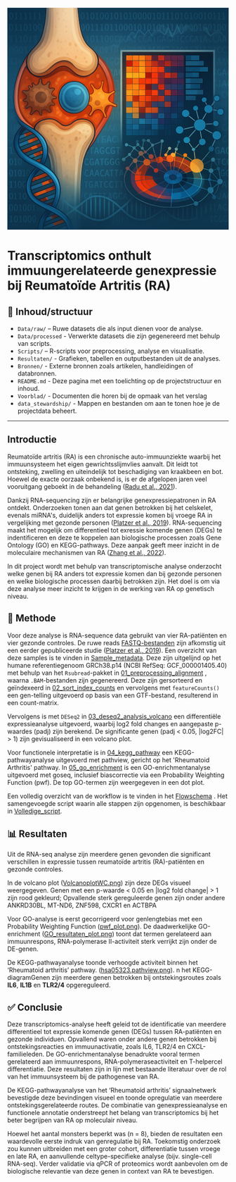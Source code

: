 <p align="center">
  <img src="Voorblad/Reuma_voorblad.png" alt="Voorblad" width="600"/>
</p>

# Transcriptomics onthult immuungerelateerde genexpressie bij Reumatoïde Artritis (RA)

## 📁 Inhoud/structuur

- `Data/raw/` – Ruwe datasets die als input dienen voor de analyse. 
- `Data/processed` - Verwerkte datasets die zijn gegenereerd met behulp van scripts.
- `Scripts/` – R-scripts voor preprocessing, analyse en visualisatie.
- `Resultaten/` - Grafieken, tabellen en outputbestanden uit de analyses.
- `Bronnen/` - Externe bronnen zoals artikelen, handleidingen of databronnen. 
- `README.md` - Deze pagina met een toelichting op de projectstructuur en inhoud.
- `Voorblad/` - Documenten die horen bij de opmaak van het verslag
- `data_stewardship/` - Mappen en bestanden om aan te tonen hoe je de projectdata beheert.

---
## Introductie 

Reumatoïde artritis (RA) is een chronische auto-immuunziekte waarbij het immuunsysteem het eigen gewrichtsslijmvlies aanvalt. Dit leidt tot ontsteking, zwelling en uiteindelijk tot beschadiging van kraakbeen en bot. Hoewel de exacte oorzaak onbekend is, is er de afgelopen jaren veel vooruitgang geboekt in de behandeling ([Radu et al., 2021](Bronnen/Radu_2021_RA_management.pdf)).

Dankzij RNA-sequencing zijn er belangrijke genexpressiepatronen in RA ontdekt. Onderzoeken tonen aan dat genen betrokken bij het celskelet, evenals miRNA's, duidelijk anders tot expressie komen bij vroege RA in vergelijking met gezonde personen ([Platzer et al., 2019](Bronnen/Platzer_2019_RA_gene_expression.pdf)). RNA-sequencing maakt het mogelijk om differentieel tot exressie komende genen (DEGs) te indentificeren en deze te koppelen aan biologische processen zoals Gene Ontology (GO) en KEGG-pathways. Deze aanpak geeft meer inzicht in de moleculaire mechanismen van RA ([Zhang et al., 2022](Bronnen/Zhang_2022_RNA_sequencing.pdf)).

In dit project wordt met behulp van transcriptomische analyse onderzocht welke genen bij RA anders tot expressie komen dan bij gezonde personen en welke biologische processen daarbij betrokken zijn. Het doel is om via deze analyse meer inzicht te krijgen in de werking van RA op genetisch niveau.


## 🔬 Methode

Voor deze analyse is RNA-sequence data gebruikt van vier RA-patiënten en vier gezonde controles. De ruwe reads [FASTQ-bestanden](Data/Raw) zijn afkomstig uit een eerder gepubliceerde studie ([Platzer et al., 2019](Bronnen/Platzer_2019_RA_gene_expression.pdf)). Een overzicht van deze samples is te vinden in [Sample_metadata](Data/Raw/sample_metadata_table_RA.png). Deze zijn uitgelijnd op het humane referentiegenoom GRCh38.p14 (NCBI RefSeq: GCF_000001405.40) met behulp van het `Rsubread`-pakket in  [01_preprocessing_alignment](Scripts/01_preprocessing_alignment.R) , waarna `.BAM`-bestanden zijn gegenereerd. Deze zijn gersorteerd en geïndexeerd in [02_sort_index_counts](Scripts/02_sort_index_counts.R) en vervolgens met `featureCounts()`  een gen-telling uitgevoerd op basis van een GTF-bestand, resulterend in een count-matrix.

Vervolgens is met `DESeq2` in [03_deseq2_analysis_volcano](Scripts/03_deseq2_analysis_volcano.R) een differentiële expressieanalyse uitgevoerd, waarbij log2 fold changes en aangepaste p-waardes (padj) zijn berekend. De significante genen (padj < 0.05, |log2FC| > 1) zijn gevisualiseerd in een volcano plot.

Voor functionele interpretatie is in [04_kegg_pathway](Scripts/04_kegg_pathway.R ) een KEGG-pathwayanalyse uitgevoerd met pathview, gericht op het 'Rheumatoid Arthritis' pathway. In [05_go_enrichment](Scripts/05_go_enrichment.R) is een GO-enrichmentanalyse uitgevoerd met goseq, inclusief biascorrectie via een Probability Weighting Function (pwf). De top GO-termen zijn weergegeven in een dot plot.

Een volledig overzicht van de workflow is te vinden in het [Flowschema](Resultaten/Flowschema.png) . Het samengevoegde script waarin alle stappen zijn opgenomen, is beschikbaar in [Volledige_script](Scripts/Volledige_script.R).

## 📊 Resultaten

Uit de RNA-seq analyse zijn meerdere genen gevonden die significant verschillen in expressie tussen reumatoïde artritis (RA)-patiënten en gezonde controles.

In de volcano plot ([VolcanoplotWC.png](Resultaten/VolcanoplotWC.png)) zijn deze DEGs visueel weergegeven. Genen met een p-waarde < 0.05 en |log2 fold change| > 1 zijn rood gekleurd; Opvallende sterk gereguleerde genen zijn onder andere ANKRD30BL, MT-ND6, ZNF598, CXCR1 en ACTBPA

Voor GO-analyse is eerst gecorrigeerd voor genlengtebias met een Probability Weighting Function ([pwf_plot.png](Resultaten/pwf_plot.png)). De daadwerkelijke GO-enrichment ([GO_resultaten_plot.png](Resultaten/GO_resultaten_plot.png)) toont dat termen gerelateerd aan immuunrespons, RNA-polymerase II-activiteit sterk verrijkt zijn onder de DE-genen.

De KEGG-pathwayanalyse toonde verhoogde activiteit binnen het ‘Rheumatoid arthritis’ pathway. ([hsa05323.pathview.png](Resultaten/hsa05323.pathview.png)). n het KEGG-diagramGenen zijn meerdere genen betrokken bij ontstekingsroutes zoals **IL6**, **IL1B** en **TLR2/4** opgereguleerd.


## ✅ Conclusie 

Deze transcriptomics-analyse heeft geleid tot de identificatie van meerdere differentieel tot expressie komende genen (DEGs) tussen RA-patiënten en gezonde individuen. Opvallend waren onder andere genen betrokken bij ontstekingsreacties en immuunactivatie, zoals IL6, TLR2/4 en CXCL-familieleden. De GO-enrichmentanalyse benadrukte vooral termen gerelateerd aan immuunrespons, RNA-polymeraseactiviteit en T-helpercel differentiatie. Deze resultaten zijn in lijn met bestaande literatuur over de rol van het immuunsysteem bij de pathogenese van RA.

De KEGG-pathwayanalyse van het ‘Rheumatoid arthritis’ signaalnetwerk bevestigde deze bevindingen visueel en toonde opregulatie van meerdere ontstekingsgerelateerde routes. De combinatie van genexpressieanalyse en functionele annotatie onderstreept het belang van transcriptomics bij het beter begrijpen van RA op moleculair niveau.

Hoewel het aantal monsters beperkt was (n = 8), bieden de resultaten een waardevolle eerste indruk van genregulatie bij RA. Toekomstig onderzoek zou kunnen uitbreiden met een groter cohort, differentiatie tussen vroege en late RA, en aanvullende celtype-specifieke analyse (bijv. single-cell RNA-seq). Verder validatie via qPCR of proteomics wordt aanbevolen om de biologische relevantie van deze genen in context van RA te bevestigen.





